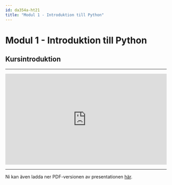 ```yaml
---
id: da354a-ht21
title: "Modul 1 - Introduktion till Python"
---
```


# Modul 1 - Introduktion till Python

## Kursintroduktion

---

<div class="frame">
    <div style="left: 0; width: 100%; height: 0; position: relative; padding-bottom: 56.1972%;"><iframe src="https://speakerdeck.com/player/76f97fa2dda649f89d049bd144fe0877" style="top: 0; left: 0; width: 100%; height: 100%; position: absolute; border: 0;" allowfullscreen scrolling="no" allow="encrypted-media;"></iframe></div>
</div>

---

Ni kan även ladda ner PDF-versionen av presentationen [här](../pdf/kursintro-ht21.pdf).